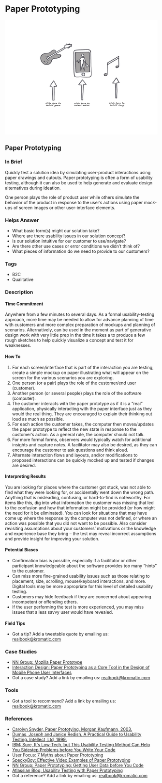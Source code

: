 # Paper Prototyping

![](../.gitbook/assets/illustration-paper-prototyping.png)

## Paper Prototyping

### In Brief

Quickly test a solution idea by simulating user-product interactions using paper drawings and cutouts. Paper prototyping is often a form of usability testing, although it can also be used to help generate and evaluate design alternatives during ideation.

One person plays the role of product user while others simulate the behavior of the product in response to the user’s actions using paper mock-ups of screen images or other user-interface elements.

### Helps Answer

* What basic form\(s\) might our solution take?
* Where are there usability issues in our solution concept?
* Is our solution intuitive for our customer to use/navigate?
* Are there other use cases or error conditions we didn’t think of?
* What pieces of information do we need to provide to our customers?

### Tags

* B2C
* Qualitative

### Description

#### Time Commitment

Anywhere from a few minutes to several days. As a formal usability-testing approach, more time may be needed to allow for advance planning of time with customers and more complex preparation of mockups and planning of scenarios. Alternatively, can be used in the moment as part of generative design work with very little prep in the time it takes a to produce a few rough sketches to help quickly visualize a concept and test it for weaknesses.

#### How To

1. For each screen/interface that is part of the interaction you are testing, create a simple mockup on paper illustrating what will appear on the screen for the various scenarios you are exploring.
2. One person \(or a pair\) plays the role of the customer/end user \(customer\).
3. Another person \(or several people\) plays the role of the software \(computer\).
4. The customer interacts with the paper prototype as if it is a “real” application, physically interacting with the paper interface just as they would the real thing. They are encouraged to explain their thinking out loud as much as possible.
5. For each action the customer takes, the computer then moves/updates the paper prototype to reflect the new state in response to the customer’s action. As a general rule, the computer should not talk.
6. For more formal forms, observers would typically watch for additional insights and capture notes. A facilitator may also be desired, as they can encourage the customer to ask questions and think aloud.
7. Alternate interaction flows and layouts, and/or modifications to proposed interactions can be quickly mocked up and tested if changes are desired.

#### Interpreting Results

You are looking for places where the customer got stuck, was not able to find what they were looking for, or accidentally went down the wrong path. Anything that is misleading, confusing, or hard-to-find is noteworthy. For items like this, dig into what information the customer was missing that led to the confusion and how that information might be provided \(or how might the need for it be eliminated\). You can look for situations that may have come up where the response by the computer was not defined, or where an action was possible that you did not want to be possible. Also consider revisiting assumptions about your customers’ motivations or the knowledge and experience base they bring – the test may reveal incorrect assumptions and provide insight for improving your solution.

#### Potential Biases

* Confirmation bias is possible, especially if a facilitator or other participant knowledgeable about the software provides too many “hints” to the customer. 
* Can miss more fine-grained usability issues such as those relating to placement, size, scrolling, mouse/keyboard interactions, and more. Digital tools may be more appropriate for this level of detailed usability testing. 
* Customers may hide feedback if they are concerned about appearing incompetent or offending others.
* If the user performing the test is more experienced, you may miss issues that a less savvy user would have revealed. 

#### Field Tips

* Got a tip? Add a tweetable quote by emailing us: [realbook@kromatic.com](mailto:realbook@kromatic.com)

### Case Studies

* [NN Group: Mozilla Paper Prototype](http://www.nngroup.com/articles/mozilla-paper-prototype/)  
* [Interaction Design: Paper Prototyping as a Core Tool in the Design of Mobile Phone User Interfaces](http://www.id-book.com/secondedition/casestudy_11-2_paper2.htm)
* Got a case study? Add a link by emailing us: [realbook@kromatic.com](mailto:realbook@kromatic.com) 

### Tools

* Got a tool to recommend? Add a link by emailing us: [realbook@kromatic.com](mailto:realbook@kromatic.com)

### References

* [Carolyn Snyder, Paper Prototying. Morgan Kaufmann, 2003.](http://www.paperprototyping.com/)
* [Dumas, Joseph and Janice Redish, A Practical Guide to Usability Testing. Intellect, Ltd, 1999.](https://www.amazon.com/Practical-Guide-Usability-Testing/dp/1841500208)
* [IBM: Sure, It's Low-Tech, but This Usability Testing Method Can Help You Sidestep Problems before You Write Your Code](http://www.csee.umbc.edu/courses/undergraduate/345/spring12/mitchell/readings/paperPrototyping_Snyder.pdf)
* [User Focus: 7 Myths about Paper Prototyping](http://www.userfocus.co.uk/articles/paperprototyping.html)
* [SpeckyBoy: Effective Video Examples of Paper Prototyping](http://speckyboy.com/2010/06/24/10-effective-video-examples-of-paper-prototyping/)
* [NN Group: Paper Prototyping: Getting User Data before You Code](http://www.nngroup.com/articles/paper-prototyping/)
* [Atlassian Blog: Usability Testing with Paper Prototyping](http://blogs.atlassian.com/2011/11/usability-testing-with-paper-prototyping/)
* Got a reference? Add a link by emailing us: [realbook@kromatic.com](https://github.com/trikro/the-real-startup-book/tree/6a17bc36666863334ffdefad4f2a9abf3e12ce13/part6-evaluative_product_experiment/realbook@kromatic.com)



